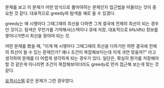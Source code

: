 문제를 보고 이 문제가 어떤 방식으로 풀어야하는 문제인지 접근법을 떠올리는 것이 중요한 것 같다.
대표적으로 greedy와 탐색을 예로 들 수 있겠다.

greedy는 매 시행마다 그때그때의 최선을 다하면 그게 결국에 전체의 최선이 되는 경우인 것이고.
탐색은 무언가를 기억해서(스택이나 큐에 저장, 대표적으로 bfs/dfs) 정보를 쌓아나가면서 최선을 찾아야 되는 것.

어떤 문제를 봤을 때, 
"이게 매 시행마다 그때그때의 최선을 다하기만 하면 결국에 전체의 최선이 될 수 있는
문제인가? 꽤나 조건이 복잡해보이는데 이게 과연 맞을까?"
라고 생각하여 문제를 더 어렵게 생각하게 되는 경우가 있다.
일단은, 확실히 뭔가를 저장해야할 것 같은게 아니라면 
조건이 복잡해보이더라도 greedy로 먼저 접근해 보는게 맞는 것 같다.

[요격시스템](https://github.com/codeing999/algorithm_practice/tree/main/programmers/level_2/%EC%9A%94%EA%B2%A9_%EC%8B%9C%EC%8A%A4%ED%85%9C) 같은 문제가 그런 경우였다.